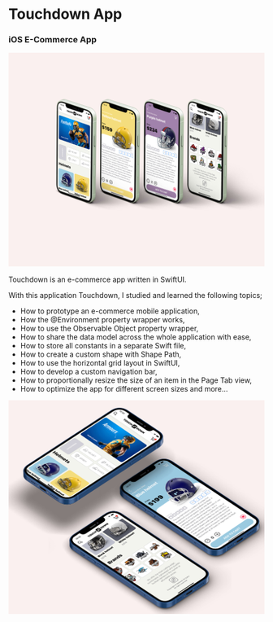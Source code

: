 # Touchdown App

### iOS E-Commerce App 

![Touchdown](https://github.com/mehmetalickr/touchdown-app/blob/master/App%20Images/touchdown.jpg)

Touchdown is an e-commerce app written in SwiftUI. 

With this application Touchdown, I studied and learned the following topics;

- How to prototype an e-commerce mobile application,
- How the @Environment property wrapper works,
- How to use the Observable Object property wrapper,
- How to share the data model across the whole application with ease,
- How to store all constants in a separate Swift file,
- How to create a custom shape with Shape Path,
- How to use the horizontal grid layout in SwiftUI,
- How to develop a custom navigation bar,
- How to proportionally resize the size of an item in the Page Tab view,
- How to optimize the app for different screen sizes and more…

![Touchdown App](https://github.com/mehmetalickr/touchdown-app/blob/master/App%20Images/touchdown_app.jpg)
